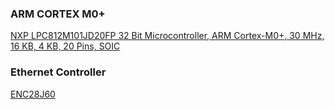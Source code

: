 ### ARM CORTEX M0+
[NXP  LPC812M101JD20FP  32 Bit Microcontroller, ARM Cortex-M0+, 30 MHz, 16 KB, 4 KB, 20 Pins, SOIC](http://uk.farnell.com/nxp/lpc812m101jd20fp/mcu-32bit-cortex-m0-30mhz-soic/dp/2295531)
### Ethernet Controller
[ENC28J60](http://ww1.microchip.com/downloads/en/devicedoc/39662a.pdf)
